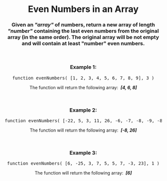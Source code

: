 <div align = 'center'>

# Even Numbers in an Array

</div>

<div align = 'center'>

<h3>Given an <em>"array"</em> of numbers, return a new array of length <em>"number"</em> containing the last even numbers from the original array (in the same order). The original array will be not empty and will contain at least "number" even numbers.</h3>

<br>

<h3>Example 1:</h3>

<pre>function evenNumbers(&nbsp;[1, 2, 3, 4, 5, 6, 7, 8, 9], 3&nbsp;)</pre>

<p>The function will return the following array: &nbsp;<strong><em>[4, 6, 8]</em></strong></p>

<br>

<h3>Example 2:</h3>

<pre>function evenNumbers(&nbsp;[-22, 5, 3, 11, 26, -6, -7, -8, -9, -8, 26], 2&nbsp;)</pre>

<p>The function will return the following array: &nbsp;<strong><em>[-8, 26]</em></strong></p>

<br>

<h3>Example 3:</h3>

<pre>function evenNumbers(&nbsp;[6, -25, 3, 7, 5, 5, 7, -3, 23], 1&nbsp;)</pre>

<p>The function will return the following array: &nbsp;<strong><em>[6]</em></strong></p>

</div>
